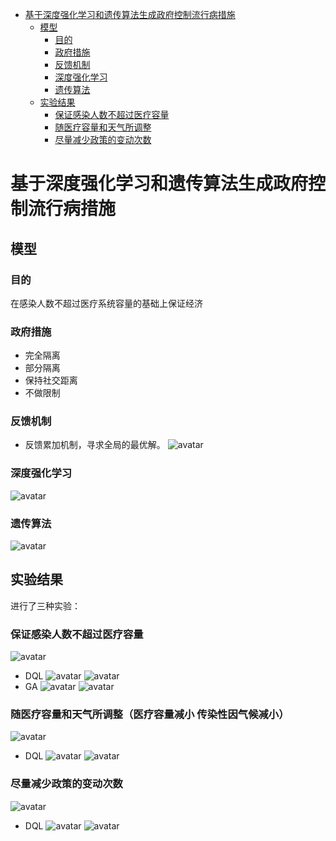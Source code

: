 - [基于深度强化学习和遗传算法生成政府控制流行病措施](#基于深度强化学习和遗传算法生成政府控制流行病措施)   
  - [模型](#模型)        
    - [目的](#目的)        
    - [政府措施](#政府措施)        
    - [反馈机制](#反馈机制)        
    - [深度强化学习](#深度强化学习)        
    - [遗传算法](#遗传算法)    
  - [实验结果](#实验结果)        
    - [保证感染人数不超过医疗容量](#保证感染人数不超过医疗容量)        
    - [随医疗容量和天气所调整](#随医疗容量和天气所调整)        
    - [尽量减少政策的变动次数](#尽量减少政策的变动次数)
# 基于深度强化学习和遗传算法生成政府控制流行病措施
## 模型
### 目的
在感染人数不超过医疗系统容量的基础上保证经济
### 政府措施
* 完全隔离
* 部分隔离
* 保持社交距离
* 不做限制
### 反馈机制
* 反馈累加机制，寻求全局的最优解。
![avatar](pic/32.JPG)
### 深度强化学习
![avatar](pic/33.JPG)
### 遗传算法
![avatar](pic/34.JPG)
## 实验结果
进行了三种实验：
### 保证感染人数不超过医疗容量
![avatar](pic/35.JPG)
* DQL
![avatar](pic/36.JPG)
![avatar](pic/37.JPG)
* GA
![avatar](pic/38.JPG)
![avatar](pic/39.JPG)
### 随医疗容量和天气所调整（医疗容量减小 传染性因气候减小）
![avatar](pic/40.JPG)
* DQL
![avatar](pic/41.JPG)
![avatar](pic/42.JPG)

### 尽量减少政策的变动次数
![avatar](pic/43.JPG)
* DQL
![avatar](pic/44.JPG)
![avatar](pic/45.JPG)
